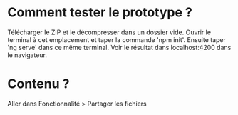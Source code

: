 # Comment tester le prototype ?
Télécharger le ZIP et le décompresser dans un dossier vide.
Ouvrir le terminal à cet emplacement et taper la commande 'npm init'.
Ensuite taper 'ng serve' dans ce même terminal. 
Voir le résultat dans localhost:4200 dans le navigateur.

# Contenu ?
Aller dans Fonctionnalité > Partager les fichiers